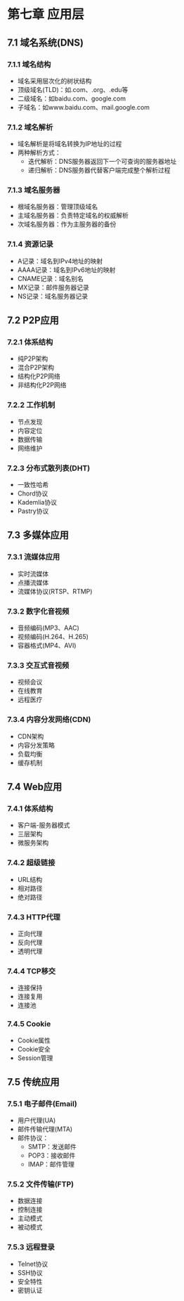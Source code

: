 # 第七章 应用层

## 7.1 域名系统(DNS)

### 7.1.1 域名结构
- 域名采用层次化的树状结构
- 顶级域名(TLD)：如.com、.org、.edu等
- 二级域名：如baidu.com、google.com
- 子域名：如www.baidu.com、mail.google.com

### 7.1.2 域名解析
- 域名解析是将域名转换为IP地址的过程
- 两种解析方式：
  - 迭代解析：DNS服务器返回下一个可查询的服务器地址
  - 递归解析：DNS服务器代替客户端完成整个解析过程

### 7.1.3 域名服务器
- 根域名服务器：管理顶级域名
- 主域名服务器：负责特定域名的权威解析
- 次域名服务器：作为主服务器的备份

### 7.1.4 资源记录
- A记录：域名到IPv4地址的映射
- AAAA记录：域名到IPv6地址的映射
- CNAME记录：域名别名
- MX记录：邮件服务器记录
- NS记录：域名服务器记录

## 7.2 P2P应用

### 7.2.1 体系结构
- 纯P2P架构
- 混合P2P架构
- 结构化P2P网络
- 非结构化P2P网络

### 7.2.2 工作机制
- 节点发现
- 内容定位
- 数据传输
- 网络维护

### 7.2.3 分布式散列表(DHT)
- 一致性哈希
- Chord协议
- Kademlia协议
- Pastry协议

## 7.3 多媒体应用

### 7.3.1 流媒体应用
- 实时流媒体
- 点播流媒体
- 流媒体协议(RTSP、RTMP)

### 7.3.2 数字化音视频
- 音频编码(MP3、AAC)
- 视频编码(H.264、H.265)
- 容器格式(MP4、AVI)

### 7.3.3 交互式音视频
- 视频会议
- 在线教育
- 远程医疗

### 7.3.4 内容分发网络(CDN)
- CDN架构
- 内容分发策略
- 负载均衡
- 缓存机制

## 7.4 Web应用

### 7.4.1 体系结构
- 客户端-服务器模式
- 三层架构
- 微服务架构

### 7.4.2 超级链接
- URL结构
- 相对路径
- 绝对路径

### 7.4.3 HTTP代理
- 正向代理
- 反向代理
- 透明代理

### 7.4.4 TCP移交
- 连接保持
- 连接复用
- 连接池

### 7.4.5 Cookie
- Cookie属性
- Cookie安全
- Session管理

## 7.5 传统应用

### 7.5.1 电子邮件(Email)
- 用户代理(UA)
- 邮件传输代理(MTA)
- 邮件协议：
  - SMTP：发送邮件
  - POP3：接收邮件
  - IMAP：邮件管理

### 7.5.2 文件传输(FTP)
- 数据连接
- 控制连接
- 主动模式
- 被动模式

### 7.5.3 远程登录
- Telnet协议
- SSH协议
- 安全特性
- 密钥认证
